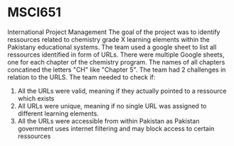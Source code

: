 # MSCI651
International Project Management
The goal of the project was to identify ressources related to chemistry grade X learning elements within the Pakistany educational systems.
The team used a google sheet to list all ressources identified in form of URLs. There were multiple Google sheets, one for each chapter of the chemistry program. The names of all chapters concatined the letters "CH" like "Chapter 5".
The team had 2 challenges in relation to the URLS. The team needed to check if:
1) All the URLs were valid, meaning if they actually pointed to a ressource which exists
2) All URLs were unique, meaning if no single URL was assigned to different learning elements.
3) All the URLs were accessible from within Pakistan as Pakistan government uses internet filtering and may block access to certain ressources
